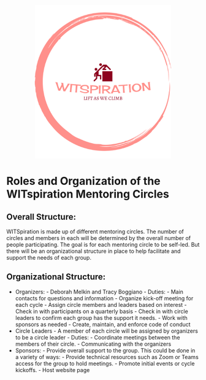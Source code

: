 <p align="center">
<img height=400 src="logo.png" alt="WITspiration">
</p>

# Roles and Organization of the WITspiration Mentoring Circles

## Overall Structure:
WITSpiration is made up of different mentoring circles. The number of circles and members in each will be determined by the overall number of people participating. The goal is for each mentoring circle to be self-led. But there will be an organizational structure in place to help facilitate and support the needs of each group.

## Organizational Structure:
- Organizers: 
      - Deborah Melkin and Tracy Boggiano
      - Duties:
              - Main contacts for questions and information
              - Organize kick-off meeting for each cycle
              - Assign circle members and leaders based on interest
              - Check in with participants on a quarterly basis
              - Check in with circle leaders to confirm each group has the support it needs.
              - Work with sponsors as needed
              - Create, maintain, and enforce code of conduct
- Circle Leaders
      - A member of each circle will be assigned by organizers to be a circle leader
      - Duties:
              - Coordinate meetings between the members of their circle. 
              - Communicating with the organizers 
- Sponsors:
      - Provide overall support to the group. This could be done in a variety of ways:
              - Provide technical resources such as Zoom or Teams access for the group to hold meetings.
              - Promote initial events or cycle kickoffs.
              - Host website page
